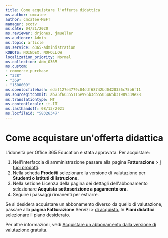 ```yaml
---
title: Come acquistare l'offerta didattica
ms.author: cmcatee
author: cmcatee-MSFT
manager: scotv
ms.date: 04/21/2020
ms.reviewer: drjones, jmueller
ms.audience: Admin
ms.topic: article
ms.service: o365-administration
ROBOTS: NOINDEX, NOFOLLOW
localization_priority: Normal
ms.collection: Adm_O365
ms.custom:
- commerce_purchase
- "328"
- "369"
- "1500009"
ms.openlocfilehash: edaf127e4779c04ddf68742bd0428336c75b6f11
ms.sourcegitcommit: ab75f66355116e995b3cb5505465b31989339e28
ms.translationtype: MT
ms.contentlocale: it-IT
ms.lasthandoff: 08/13/2021
ms.locfileid: "58326347"
---
```

# <a name="how-to-purchase-an-education-offer"></a>Come acquistare un'offerta didattica

L'idoneità per Office 365 Education è stata approvata. Per acquistare:
  
1. Nell'interfaccia di amministrazione passare alla pagina **Fatturazione** \> [I tuoi prodotti](https://go.microsoft.com/fwlink/p/?linkid=842054).
2. Nella scheda **Prodotti** selezionare la versione di valutazione per **Studenti o Istituti di istruzione.**
3. Nella sezione Licenza della  pagina dei dettagli dell'abbonamento selezionare **Acquista sottoscrizione a pagamento ora.**
4. Seguire i passaggi rimanenti per estrarre.

Se si desidera acquistare un abbonamento diverso da quello di valutazione, passare alla **pagina Fatturazione** Servizi \> [di acquisto.](https://go.microsoft.com/fwlink/p/?linkid=868433) In **Piani didattici** selezionare il piano desiderato.

Per altre informazioni, vedi [Acquistare un abbonamento dalla versione di valutazione gratuita.](https://docs.microsoft.com/microsoft-365/commerce/try-or-buy-microsoft-365#buy-a-subscription-from-your-free-trial)